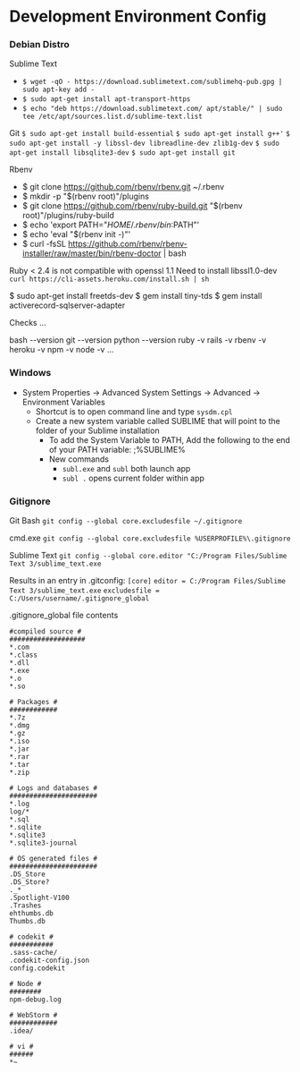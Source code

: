 # Development Environment Config

### Debian Distro
Sublime Text
* `$ wget -qO - https://download.sublimetext.com/sublimehq-pub.gpg | sudo apt-key add -`
* `$ sudo apt-get install apt-transport-https`
* `$ echo "deb https://download.sublimetext.com/ apt/stable/" | sudo tee /etc/apt/sources.list.d/sublime-text.list`

Git
`$ sudo apt-get install build-essential`
`$ sudo apt-get install g++'`
`$ sudo apt-get install -y libssl-dev libreadline-dev zlib1g-dev`
`$ sudo apt-get install libsqlite3-dev`
`$ sudo apt-get install git`

Rbenv
* $ git clone https://github.com/rbenv/rbenv.git ~/.rbenv
* $ mkdir -p "$(rbenv root)"/plugins
* $ git clone https://github.com/rbenv/ruby-build.git "$(rbenv root)"/plugins/ruby-build
* $ echo 'export PATH="$HOME/.rbenv/bin:$PATH"'
* $ echo 'eval "$(rbenv init -)"'
* $ curl -fsSL https://github.com/rbenv/rbenv-installer/raw/master/bin/rbenv-doctor | bash

Ruby < 2.4 is not compatible with openssl 1.1
Need to install libssl1.0-dev
`curl https://cli-assets.heroku.com/install.sh | sh`

$ sudo apt-get install freetds-dev
$ gem install tiny-tds
$ gem install activerecord-sqlserver-adapter

Checks
...

bash --version
git --version
python --version
ruby -v
rails -v
rbenv -v
heroku -v
npm -v
node -v
...

### Windows
* System Properties -> Advanced System Settings -> Advanced -> Environment Variables
    * Shortcut is to open command line and type `sysdm.cpl`
    * Create a new system variable called SUBLIME that will point to the folder of your Sublime installation
        * To add the System Variable to PATH, Add the following to the end of your PATH variable: ;%SUBLIME%
        * New commands
            * `subl.exe` and `subl` both launch app
            * `subl .` opens current folder within app

### Gitignore
Git Bash
`git config --global core.excludesfile ~/.gitignore`

cmd.exe
`git config --global core.excludesfile %USERPROFILE%\.gitignore`

Sublime Text
`git config --global core.editor "C:/Program Files/Sublime Text 3/sublime_text.exe`

Results in an entry in .gitconfig:
`[core]`
`editor = C:/Program Files/Sublime Text 3/sublime_text.exe`
`excludesfile = C:/Users/username/.gitignore_global`

.gitignore_global file contents

    #compiled source #
    ###################
    *.com
    *.class
    *.dll
    *.exe
    *.o
    *.so
     
    # Packages #
    ############
    *.7z
    *.dmg
    *.gz
    *.iso
    *.jar
    *.rar
    *.tar
    *.zip
     
    # Logs and databases #
    ######################
    *.log
    log/*
    *.sql
    *.sqlite
    *.sqlite3
    *.sqlite3-journal
     
    # OS generated files #
    ######################
    .DS_Store
    .DS_Store?
    ._*
    .Spotlight-V100
    .Trashes
    ehthumbs.db
    Thumbs.db
     
    # codekit #
    ###########
    .sass-cache/
    .codekit-config.json
    config.codekit
    
    # Node #
    ########
    npm-debug.log
    
    # WebStorm #
    ############
    .idea/
    
    # vi #
    ######
    *~